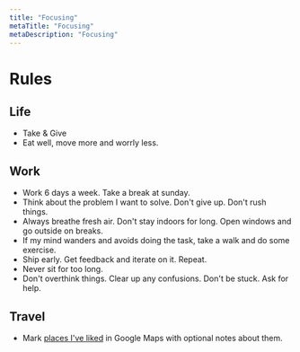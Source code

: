 ```yaml
---
title: "Focusing"
metaTitle: "Focusing"
metaDescription: "Focusing"
---
```


Rules
=====

Life
----

-	Take & Give
- Eat well, move more and worrly less.

Work
----

-	Work 6 days a week. Take a break at sunday.
-	Think about the problem I want to solve. Don't give up. Don't rush things.
-	Always breathe fresh air. Don't stay indoors for long. Open windows and go outside on breaks.
-	If my mind wanders and avoids doing the task, take a walk and do some exercise.
-	Ship early. Get feedback and iterate on it. Repeat.
-	Never sit for too long.
-	Don't overthink things. Clear up any confusions. Don't be stuck. Ask for help.

Travel
------

-	Mark [places I've liked](https://goo.gl/maps/c388tugi1f41PWCB8) in Google Maps with optional notes about them.
